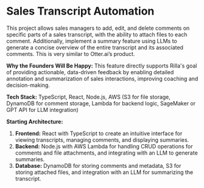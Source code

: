 # Sales Transcript Automation


This project allows sales managers to add, edit, and delete comments on specific parts of a sales transcript, with the ability to attach files to each comment. Additionally, implement a summary feature using LLMs to generate a concise overview of the entire transcript and its associated comments. This is very similar to Otter.ai’s product.

**Why the Founders Will Be Happy:** This feature directly supports Rilla's goal of providing actionable, data-driven feedback by enabling detailed annotation and summarization of sales interactions, improving coaching and decision-making.

**Tech Stack:** TypeScript, React, Node.js, AWS (S3 for file storage, DynamoDB for comment storage, Lambda for backend logic, SageMaker or GPT API for LLM integration)

**Starting Architecture:**

1. **Frontend:** React with TypeScript to create an intuitive interface for viewing transcripts, managing comments, and displaying summaries.
2. **Backend:** Node.js with AWS Lambda for handling CRUD operations for comments and file attachments, and integrating with an LLM to generate summaries.
3. **Database:** DynamoDB for storing comments and metadata, S3 for storing attached files, and integration with an LLM for summarizing the transcript.
